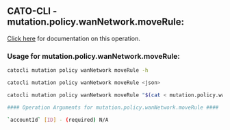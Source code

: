 
## CATO-CLI - mutation.policy.wanNetwork.moveRule:
[Click here](https://api.catonetworks.com/documentation/#mutation-mutation.policy.wanNetwork.moveRule) for documentation on this operation.

### Usage for mutation.policy.wanNetwork.moveRule:

```bash
catocli mutation policy wanNetwork moveRule -h

catocli mutation policy wanNetwork moveRule <json>

catocli mutation policy wanNetwork moveRule "$(cat < mutation.policy.wanNetwork.moveRule.json)"

#### Operation Arguments for mutation.policy.wanNetwork.moveRule ####

`accountId` [ID] - (required) N/A    
